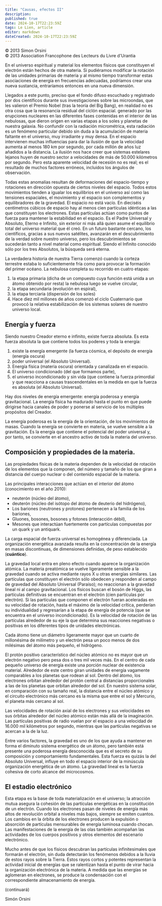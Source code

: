 ```yaml
---
title: "Causas, efectos II"
description: 
published: true
date: 2024-10-17T22:23:59Z
tags: Le Lien, article
editor: markdown
dateCreated: 2024-10-17T22:23:59Z
---
```


<p class="v-card tema v-sheet--gris claro aclarar-3 px-2">© 2013 Simon Orsini<br>© 2013 Association Francophone des Lecteurs du Livre d'Urantia</p>


En el universo espiritual y material los elementos físicos que constituyen el electrón están hechos de otra materia. Si pudiéramos modificar la rotación de las unidades primarias de materia y al mismo tiempo transformar estas asociaciones de energía en frecuencias adecuadas, podríamos crear una nueva sustancia, entraríamos entonces en una nueva dimensión.

Llegados a este punto, preciso que el fondo difuso escuchado y registrado por dos científicos durante sus investigaciones sobre las microondas, que les valieron el Premio Nobel (tras la teoría del Big Bang), en realidad no es otra cosa que la resonancia residual del ciclón espacial. generado por las erupciones nucleares en las diferentes fases contenidas en el interior de las nebulosas, que dieron origen en varias etapas a los soles y planetas de nuestra galaxia. No confundir con la radiación micrométrica, esta radiación es un fenómeno particular debido sin duda a la acumulación de materia faltante en el universo, muy irradiante y muy densa. En el espacio intervienen muchas influencias para dar la ilusión de que la velocidad aumenta al menos 180 km por segundo, por cada millón de años luz añadidos a la distancia. La ilusión nos hace creer que sistemas estelares lejanos huyen de nuestro sector a velocidades de más de 50.000 kilómetros por segundo. Pero esta aparente velocidad de recesión no es real; es el resultado de muchos factores erróneos, incluidos los ángulos de observación.

Todas estas anomalías resultan de deformaciones del espacio-tiempo y rotaciones en dirección opuesta de ciertos niveles del espacio. Todos estos movimientos tienden a igualar los equilibrios en el universo así como las tensiones espaciales, el movimiento y el espacio son complementos y equilibradores de la gravedad. El espacio no está vacío. En dieciséis centímetros cúbicos de espacio hay al menos cien partículas idénticas a las que constituyen los electrones. Estas partículas actúan como puntos de fuerza para mantener la estabilidad en el espacio. Es el Padre Universal y Absoluto, Eterno e Infinito, sin exterior ni más allá quien asume el equilibrio total del universo material que él creó. En un futuro bastante cercano, los científicos, gracias a sus nuevos satélites, avanzarán en el descubrimiento de la verdad sobre nuestro universo, pero los descubrimientos se sucederán tanto a nivel material como espiritual. Siendo el Infinito conocido sólo por los tres Absolutos, la búsqueda será eterna.

La verdadera historia de nuestra Tierra comenzó cuando la corteza terrestre estaba lo suficientemente fría como para provocar la formación del primer océano. La nebulosa completa su recorrido en cuatro etapas:

1. la etapa primaria (dicha de un compuesto cuya función está unida a un átomo obtenido por resta) la nebulosa luego se vuelve circular,
2. la etapa secundaria (evolución en espiral),
3. la etapa terciaria (dispersión de los soles)
4. Hace diez mil millones de años comenzó el ciclo Cuaternario que provocó la relativa estabilización de los sistemas solares de nuestro universo local.

## Energía y fuerza

Siendo nuestro Creador eterno e infinito, existe fuerza absoluta. Es esta fuerza absoluta la que contiene todos los poderes y toda la energía:

1. existe la energía emergente (la fuerza cósmica, el depósito de energía (energía oscura)
2. poder universal (el Absoluto Universal).
3. Energía física (materia oscura) orientada y canalizada en el espacio.
3. El universo condicionado (del que formamos parte),
4. el universo incondicionado y sin vida (que contiene la fuerza primordial y que reacciona a causas trascendentales en la medida en que la fuerza es absoluta (el Absoluto Universal).

Hay dos niveles de energía emergente: energía poderosa y energía gravitacional. La energía física ha madurado hasta el punto en que puede dirigirse hacia canales de poder y ponerse al servicio de los múltiples propósitos del Creador.

La energía poderosa es la energía de la orientación, de los movimientos de masas. Cuando la energía se convierte en materia, se vuelve sensible a la gravitación. Es la energía que contiene el potencial del poder universal y, por tanto, se convierte en el ancestro activo de toda la materia del universo.

## Composición y propiedades de la materia.

Las propiedades físicas de la materia dependen de la velocidad de rotación de los elementos que la componen, del número y tamaño de los que giran a distancia del cuerpo nuclear o del contenido espacial de la materia.

Las principales interacciones que actúan en el interior del átomo (conocimiento en el año 2010):
- neuterón (núcleo del átomo),
- deuterón (núcleo del isótopo del átomo de deuterio del hidrógeno),
- Los bariones (neutrones y protones) pertenecen a la familia de los bariones,
- Gluones, bosones, bosones y fotones (interacción débil),
- Mesones que interactúan fuertemente con partículas compuestas por un quark y un antiquark.

La carga espacial de fuerza universal es homogénea y diferenciada. La organización energética avanzada resulta en la concentración de la energía en masas discontinuas, de dimensiones definidas, de peso establecido (**cuántico**).

La gravedad local entra en pleno efecto cuando aparece la organización atómica. La materia preatómica se vuelve ligeramente sensible a la gravedad cuando se activa mediante rayos X u otras energías similares. Las partículas que constituyen el electrón sólo obedecen y responden al campo de gravedad del Absoluto Universal (Paraíso); no reaccionan a la gravedad lineal ni al campo gravitacional. Los físicos buscan el bosón de Higgs, las partículas definitivas se encuentran en el electrón (cien partículas por electrón). Si las partículas que componen el electrón fueran aceleradas en su velocidad de rotación, hasta el máximo de la velocidad crítica, perderían su individualidad y regresarían a la etapa de energía de potencia (que se encuentra en el universo incondicionado). Es la velocidad de rotación de las partículas alrededor de su eje la que determina sus reacciones negativas o positivas en los diferentes tipos de unidades electrónicas.

Cada átomo tiene un diámetro ligeramente mayor que un cuarto de millonésima de milímetro y un electrón pesa un poco menos de dos milésimas del átomo más pequeño, el hidrógeno.

El protón positivo característico del núcleo atómico no es mayor que un electrón negativo pero pesa dos o tres mil veces más. En el centro de cada pequeño universo de energía existe una porción nuclear de existencia material. Alrededor de este centro giran unidades de energía vagamente comparables a los planetas que rodean al sol. Dentro del átomo, los electrones orbitan alrededor del protón central a distancias proporcionales a las de los planetas que orbitan alrededor del sol. En nuestro sistema solar, en comparación con su tamaño real, la distancia entre el núcleo atómico y el circuito electrónico más cercano es la misma que entre el sol y Mercurio, el planeta más cercano al sol.

Las velocidades de rotación axial de los electrones y sus velocidades en sus órbitas alrededor del núcleo atómico están más allá de la imaginación. Las partículas positivas de radio vuelan por el espacio a una velocidad de 16.000 mil kilómetros por segundo, mientras que las partículas negativas se acercan a la de la luz.

Entre varios factores, la gravedad es uno de los que ayuda a mantener en forma el diminuto sistema energético de un átomo, pero también está presente una poderosa energía desconocida que es el secreto de su composición y comportamiento fundamentales. Esta fuerza es quizás la del Absoluto Universal, influye en todo el espacio interior de la minúscula organización energética de un átomo. La gravedad lineal es la fuerza cohesiva de corto alcance del microcosmos.

## El estadio electrónico

Esta etapa es la base de toda materialización en el universo; la atracción mutua asegura la cohesión de las partículas energéticas en la constitución de un electrón. Cuando los electrones pasan de niveles de energía más altos de revolución orbital a niveles más bajos, siempre se emiten cuantos. Los cambios en la órbita de los electrones producen la expulsión o absorción de partículas mensurables de energía luminosa cuando chocan. Las manifestaciones de la energía de las olas también acompañan las actividades de los cuerpos positivos y otros elementos del escenario electrónico.

Mucho antes de que los físicos descubran las partículas infinitesimales que formarán el electrón, sin duda detectarán los fenómenos debidos a la lluvia de estos rayos sobre la Tierra. Estos rayos cortos y potentes representan la actividad inicial de energías que se ralentizan hasta el punto de virar hacia la organización electrónica de la materia. A medida que las energías se aglomeran en electrones, se produce la condensación con el correspondiente almacenamiento de energía.

(continuará)

Simón Orsini

